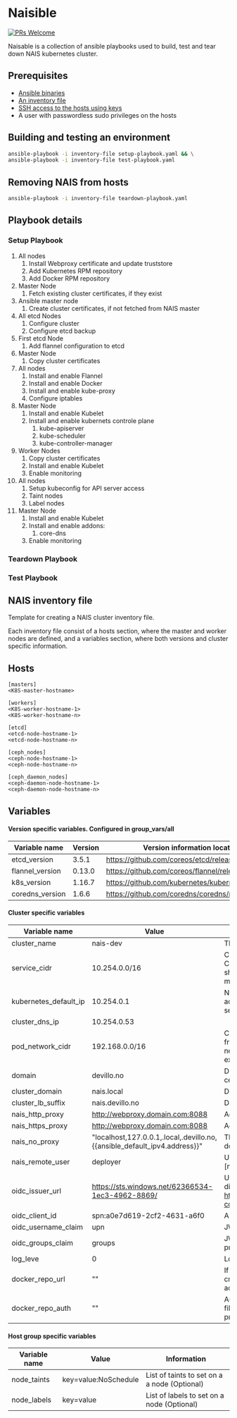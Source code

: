 Naisible
========

[![PRs Welcome](https://img.shields.io/badge/PRs-welcome-brightgreen.svg)]()

Naisable is a collection of ansible playbooks used to build, test and tear down NAIS kubernetes cluster.


## Prerequisites

* [Ansible binaries](http://docs.ansible.com/ansible/intro_installation.html)
* [An inventory file](example-inventory-files.md)
* [SSH access to the hosts using keys](https://www.ssh.com/ssh/copy-id)
* A user with passwordless sudo privileges on the hosts


## Building and testing an environment

```sh
ansible-playbook -i inventory-file setup-playbook.yaml && \
ansible-playbook -i inventory-file test-playbook.yaml
```


## Removing NAIS from hosts

```sh
ansible-playbook -i inventory-file teardown-playbook.yaml
```


## Playbook details

### Setup Playbook

1. All nodes
   1. Install Webproxy certificate and update truststore
   1. Add Kubernetes RPM repository
   1. Add Docker RPM repository
1. Master Node
   1. Fetch existing cluster certificates, if they exist
1. Ansible master node
   1. Create cluster certificates, if not fetched from NAIS master
1. All etcd Nodes
   1. Configure cluster
   1. Configure etcd backup
1. First etcd Node
   1. Add flannel configuration to etcd
1. Master Node
   1. Copy cluster certificates
1. All nodes
   1. Install and enable Flannel
   1. Install and enable Docker
   1. Install and enable kube-proxy
   1. Configure iptables
1. Master Node
   1. Install and enable Kubelet
   1. Install and enable kubernets controle plane
      1. kube-apiserver
      1. kube-scheduler
      1. kube-controller-manager
1. Worker Nodes
   1. Copy cluster certificates
   1. Install and enable Kubelet
   1. Enable monitoring
1. All nodes
   1. Setup kubeconfig for API server access
   1. Taint nodes 
   1. Label nodes
1. Master Node
   1. Install and enable Kubelet
   1. Install and enable addons:
      1. core-dns
   1. Enable monitoring


### Teardown Playbook

### Test Playbook


## NAIS inventory file

Template for creating a NAIS cluster inventory file.

Each inventory file consist of a hosts section, where the master and worker nodes are defined, and a variables section, where both versions and cluster specific information.


Hosts
---
```
[masters]
<K8S-master-hostname>

[workers]
<K8S-worker-hostname-1>
<K8S-worker-hostname-n>

[etcd]
<etcd-node-hostname-1>
<etcd-node-hostname-n>

[ceph_nodes]
<ceph-node-hostname-1>
<ceph-node-hostname-n>

[ceph_daemon_nodes]
<ceph-daemon-node-hostname-1>
<ceph-daemon-node-hostname-n>

```


Variables
---

#### Version specific variables. Configured in group_vars/all

|Variable name|Version|Version information location|
|---|---|---|
|etcd_version|3.5.1|https://github.com/coreos/etcd/releases/|
|flannel_version|0.13.0|https://github.com/coreos/flannel/releases|
|k8s_version|1.16.7|https://github.com/kubernetes/kubernetes/releases|
|coredns_version|1.6.6|https://github.com/coredns/coredns/releases|


#### Cluster specific variables

|Variable name|Value|Information|
|---|---|---|
|cluster_name|nais-dev|The default domain name in the cluster|
|service_cidr|10.254.0.0/16|CIDR where all k8s services will recide. Addresses in this CIDR will only exist in iptables on the cluster nodes, but should not overlap with existing network CIDRs, as there might be existing services operating in the same range |
|kubernetes_default_ip|10.254.0.1|Normally the first address in the service CIDR. This address will be allocated for the "kubernetes.default" service|
|cluster_dns_ip|10.254.0.53||
|pod_network_cidr|192.168.0.0/16|CIDR in which all pods will run. This CIDR is not accessible from the outside, but should not overlap with existing networks, as pods might need to communicate with external services operating in the same IP range|
|domain|devillo.no|Domain name of your k8s nodes, required to issue certificates|
|cluster_domain|nais.local|Domain name inside your cluster|
|cluster_lb_suffix|nais.devillo.no|Domain your external services will be exposed|
|nais_http_proxy|http://webproxy.domain.com:8088|Address to proxy for http traffic|
|nais_https_proxy|http://webproxy.domain.com:8088|Address to proxy for https traffic|
|nais_no_proxy|"localhost,127.0.0.1,.local,.devillo.no,{{ansible_default_ipv4.address}}"|This variable should contain a comma-separated list of domain extensions proxy should _not_ be used for|
|nais_remote_user|deployer|User for remote access to the hosts configured under [masters] and [workers] section. Defaults to deployer|
|oidc_issuer_url|https://sts.windows.net/62366534-1ec3-4962-8869/ |URL of the provider which allows the API server to discover public signing keys. https://kubernetes.io/docs/admin/authentication/#openid-connect-tokens|
|oidc_client_id|spn:a0e7d619-2cf2-4631-a6f0|A client id that all tokens must be issued for|
|oidc_username_claim|upn|JWT claim to use as the user name|
|oidc_groups_claim|groups|JWT claim to use as the user’s group. If the claim is present it must be an array of strings.|
|log_leve|0|Log level for controll plane compents|
|docker_repo_url|""|If defined will be used to create a docker config.json credential files used by the kubelet. Typically used to access a private Docker registry.
|docker_repo_auth|""|Auth string used to create docker config.json credential file. Used together with docker_repo_url to accesis a private Docker registry.


#### Host group specific variables

| Variable name | Value | Information |
| ------------- | ----- | ----------- |
| node_taints | key=value:NoSchedule | List of taints to set on a a node (Optional) |
| node_labels | key=value | List of labels to set on a node (Optional) |
